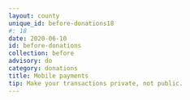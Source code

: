 ```yaml
---
layout: county 
unique_id: before-donations18
#: 18
date: 2020-06-10
id: before-donations
collection: before
advisory: do
category: donations
title: Mobile payments
tip: Make your transactions private, not public.
---
```


